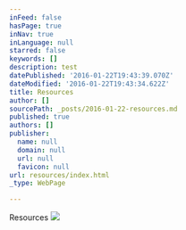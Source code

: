 ```yaml
---
inFeed: false
hasPage: true
inNav: true
inLanguage: null
starred: false
keywords: []
description: test
datePublished: '2016-01-22T19:43:39.070Z'
dateModified: '2016-01-22T19:43:34.622Z'
title: Resources
author: []
sourcePath: _posts/2016-01-22-resources.md
published: true
authors: []
publisher:
  name: null
  domain: null
  url: null
  favicon: null
url: resources/index.html
_type: WebPage

---
```

Resources
![](https://the-grid-user-content.s3-us-west-2.amazonaws.com/1118c5dc-ae38-4585-9937-e90285d08de0.jpg)